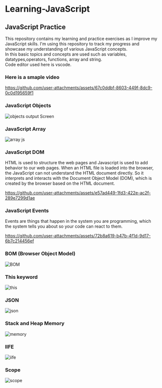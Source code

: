# Learning-JavaScript
## JavaScript Practice
This repository contains my learning and practice exercises as I improve my JavaScript skills. I'm using this repository to track my progress and showcase my understanding of various JavaScript concepts.<br>
In this basic topics and concepts are used such as variables, datatypes,operators, functions, array and string.<br>
Code editor used here is vscode.
### Here is a smaple video



https://github.com/user-attachments/assets/67c0ddbf-8603-449f-8dc9-0c0d195659f1 

### JavaScript Objects



![objects output Screen](https://github.com/user-attachments/assets/570f421b-a069-4376-ae2a-1636f4ac9b77)

### JavaScript Array
![array js](https://github.com/user-attachments/assets/a43d1d9b-8ad7-4677-a24e-a4a3f5339e30)

### JavaScript DOM
HTML is used to structure the web pages and Javascript is used to add behavior to our web pages. When an HTML file is loaded into the browser, the JavaScript can not understand the HTML document directly. So it interprets and interacts with the Document Object Model (DOM), which is created by the browser based on the HTML document.



https://github.com/user-attachments/assets/e57ad449-1fd3-422e-ac2f-289e7299d1ae

### JavaScript Events
Events are things that happen in the system you are programming, which the system tells you about so your code can react to them.



https://github.com/user-attachments/assets/72b8a619-b47b-4f1d-9d17-6b7c214456ef


### BOM (Browser Object Model)
![BOM](https://github.com/user-attachments/assets/ab8b4f00-32d9-4547-a7a5-abace85f7a9a)

### This keyword
![this](https://github.com/user-attachments/assets/7e52b49e-dd67-4ec6-8969-a05f36741d1e)

### JSON

![json](https://github.com/user-attachments/assets/b8c7693e-f55b-4fff-9749-030edfc435aa)

### Stack and Heap Memory
![memory](https://github.com/user-attachments/assets/c6719d76-48ea-42d7-a6cc-b9cf8e1980e5)

### IIFE
![iife](https://github.com/user-attachments/assets/7e6e270c-a792-4be6-947f-8d6e3f6bed42)

### Scope
![scope](https://github.com/user-attachments/assets/16e9fb13-574c-4ce8-9283-ed7e8acfe875)







